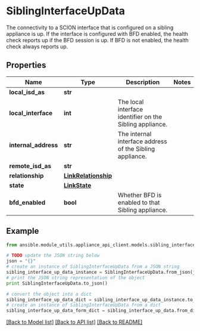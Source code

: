 # SiblingInterfaceUpData

The connectivity to a SCION interface that is configured on a sibling appliance is up.  If the interface is configured with BFD enabled, the health check reports up if the BFD session is up. If BFD is not enabled, the health check always reports up. 

## Properties
Name | Type | Description | Notes
------------ | ------------- | ------------- | -------------
**local_isd_as** | **str** |  | 
**local_interface** | **int** | The local interface identifier on the Sibling appliance. | 
**internal_address** | **str** | The internal interface address of the Sibling appliance. | 
**remote_isd_as** | **str** |  | 
**relationship** | [**LinkRelationship**](LinkRelationship.md) |  | 
**state** | [**LinkState**](LinkState.md) |  | 
**bfd_enabled** | **bool** | Whether BFD is enabled to that Sibling appliance. | 

## Example

```python
from ansible.module_utils.appliance_api_client.models.sibling_interface_up_data import SiblingInterfaceUpData

# TODO update the JSON string below
json = "{}"
# create an instance of SiblingInterfaceUpData from a JSON string
sibling_interface_up_data_instance = SiblingInterfaceUpData.from_json(json)
# print the JSON string representation of the object
print SiblingInterfaceUpData.to_json()

# convert the object into a dict
sibling_interface_up_data_dict = sibling_interface_up_data_instance.to_dict()
# create an instance of SiblingInterfaceUpData from a dict
sibling_interface_up_data_form_dict = sibling_interface_up_data.from_dict(sibling_interface_up_data_dict)
```
[[Back to Model list]](../README.md#documentation-for-models) [[Back to API list]](../README.md#documentation-for-api-endpoints) [[Back to README]](../README.md)


